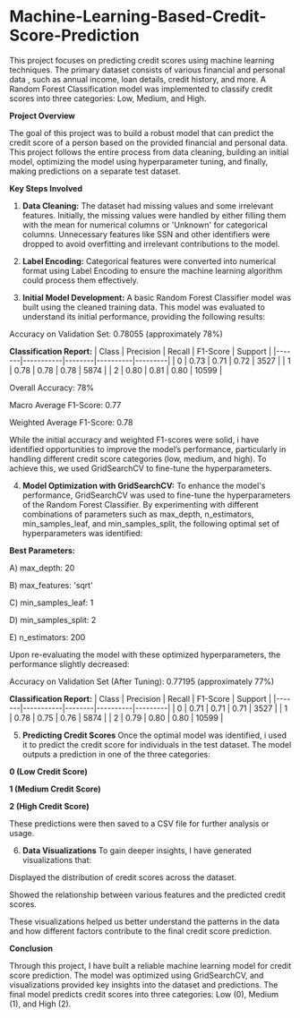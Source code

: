 # Machine-Learning-Based-Credit-Score-Prediction


This project focuses on predicting credit scores using machine learning techniques. The primary dataset consists of various financial and personal data , such as annual income, loan details, credit history, and more. A Random Forest Classification model was implemented to classify credit scores into three categories: Low, Medium, and High.

**Project Overview**

The goal of this project was to build a robust model that can predict the credit score of a person based on the provided financial and personal data. This project follows the entire process from data cleaning, building an initial model, optimizing the model using hyperparameter tuning, and finally, making predictions on a separate test dataset.

**Key Steps Involved**

1) **Data Cleaning:** The dataset had missing values and some irrelevant features. Initially, the missing values were handled by either filling them with the mean for numerical columns or 'Unknown' for categorical columns. Unnecessary features like SSN and other identifiers were dropped to avoid overfitting and irrelevant contributions to the model.

2) **Label Encoding:** Categorical features were converted into numerical format using Label Encoding to ensure the machine learning algorithm could process them effectively.

3) **Initial Model Development:** A basic Random Forest Classifier model was built using the cleaned training data. This model was evaluated to understand its initial performance, providing the following results:

Accuracy on Validation Set: 0.78055 (approximately 78%)

**Classification Report:**
    | Class | Precision | Recall | F1-Score | Support |
|-------|-----------|--------|----------|---------|
|   0   |   0.73    |  0.71  |   0.72   |  3527   |
|   1   |   0.78    |  0.78  |   0.78   |  5874   |
|   2   |   0.80    |  0.81  |   0.80   | 10599   |

Overall Accuracy: 78%

Macro Average F1-Score: 0.77

Weighted Average F1-Score: 0.78

While the initial accuracy and weighted F1-scores were solid, i have identified opportunities to improve the model’s performance, particularly in handling different credit score categories (low, medium, and high). To achieve this, we used GridSearchCV to fine-tune the hyperparameters.

4)  **Model Optimization with GridSearchCV:** To enhance the model's performance, GridSearchCV was used to fine-tune the hyperparameters of the Random Forest Classifier. By experimenting with different combinations of parameters such as max_depth, n_estimators, min_samples_leaf, and min_samples_split, the following optimal set of hyperparameters was identified:

**Best Parameters:**

A) max_depth: 20

B) max_features: 'sqrt'

C) min_samples_leaf: 1

D) min_samples_split: 2

E) n_estimators: 200

Upon re-evaluating the model with these optimized hyperparameters, the performance slightly decreased:

Accuracy on Validation Set (After Tuning): 0.77195 (approximately 77%) 

**Classification Report:**
   | Class | Precision | Recall | F1-Score | Support |
|-------|-----------|--------|----------|---------|
|   0   |   0.71    |  0.71  |   0.71   |  3527   |
|   1   |   0.78    |  0.75  |   0.76   |  5874   |
|   2   |   0.79    |  0.80  |   0.80   | 10599   |

5) **Predicting Credit Scores**
   Once the optimal model was identified, i used it to predict the credit score for individuals in the test dataset. The model outputs a prediction in one of the three categories:

**0 (Low Credit Score)**

**1 (Medium Credit Score)**

**2 (High Credit Score)**

These predictions were then saved to a CSV file for further analysis or usage.

6)  **Data Visualizations**
To gain deeper insights, I have  generated visualizations that:

Displayed the distribution of credit scores across the dataset.

Showed the relationship between various features and the predicted credit scores.

These visualizations helped us better understand the patterns in the data and how different factors contribute to the final credit score prediction.

**Conclusion**

Through this project, I have built a reliable machine learning model for credit score prediction. The model was optimized using GridSearchCV, and visualizations provided key insights into the dataset and predictions. The final model predicts credit scores into three categories: Low (0), Medium (1), and High (2).


